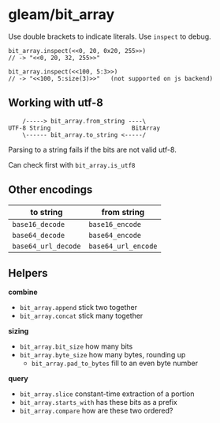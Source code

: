 # gleam/bit_array

Use double brackets to indicate literals. Use `inspect` to debug.

```
bit_array.inspect(<<0, 20, 0x20, 255>>)
// -> "<<0, 20, 32, 255>>"

bit_array.inspect(<<100, 5:3>>)
// -> "<<100, 5:size(3)>>"   (not supported on js backend)
```

## Working with utf-8
```
    /-----> bit_array.from_string ----\
UTF-8 String                       BitArray
    \------ bit_array.to_string <-----/
```
Parsing to a string fails if the bits are not valid utf-8.

Can check first with `bit_array.is_utf8`

## Other encodings

|to string|from string|
|-|-|
|`base16_decode`|`base16_encode`|
|`base64_decode`|`base64_encode`|
|`base64_url_decode`|`base64_url_encode`|

## Helpers

**combine**
- `bit_array.append` stick two together
- `bit_array.concat` stick many together

**sizing**
- `bit_array.bit_size` how many bits
- `bit_array.byte_size` how many bytes, rounding up
  - `bit_array.pad_to_bytes` fill to an even byte number

**query**
- `bit_array.slice` constant-time extraction of a portion
- `bit_array.starts_with` has these bits as a prefix
- `bit_array.compare` how are these two ordered?

